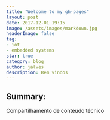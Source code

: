 ```yaml
---
title: "Welcome to my gh-pages"
layout: post
date: 2017-12-01 19:15
image: /assets/images/markdown.jpg
headerImage: false
tag:
- iot
- embedded systems
star: true
category: blog
author: jalves
description: Bem vindos
---
```


## Summary:

Compartilhamento de conteúdo técnico